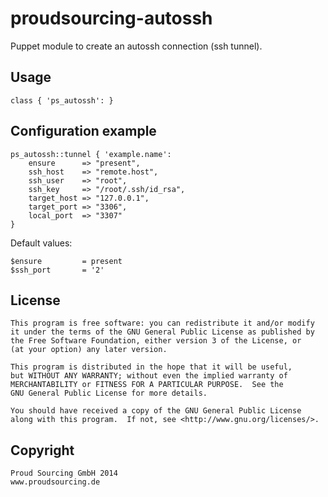 # proudsourcing-autossh

Puppet module to create an autossh connection (ssh tunnel).


## Usage

	class { 'ps_autossh': }


## Configuration example

	ps_autossh::tunnel { 'example.name':
		ensure      => "present",
    	ssh_host    => "remote.host",
    	ssh_user    => "root",
    	ssh_key     => "/root/.ssh/id_rsa",
    	target_host => "127.0.0.1",
    	target_port => "3306",
    	local_port  => "3307"
	}


Default values:

	$ensure			= present
    $ssh_port		= '2'


## License

    This program is free software: you can redistribute it and/or modify
    it under the terms of the GNU General Public License as published by
    the Free Software Foundation, either version 3 of the License, or
    (at your option) any later version.

    This program is distributed in the hope that it will be useful,
    but WITHOUT ANY WARRANTY; without even the implied warranty of
    MERCHANTABILITY or FITNESS FOR A PARTICULAR PURPOSE.  See the
    GNU General Public License for more details.

    You should have received a copy of the GNU General Public License
    along with this program.  If not, see <http://www.gnu.org/licenses/>.
    

## Copyright

	Proud Sourcing GmbH 2014
	www.proudsourcing.de
	